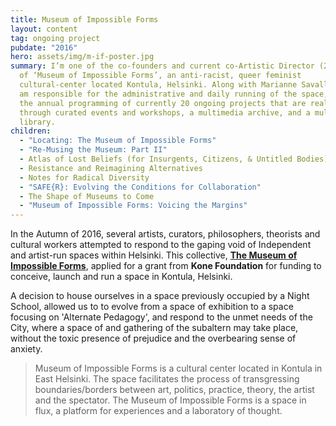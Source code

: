 ```yaml
---
title: Museum of Impossible Forms
layout: content
tag: ongoing project
pubdate: "2016"
hero: assets/img/m-if-poster.jpg
summary: I’m one of the co-founders and current co-Artistic Director (2018-2020)
  of ‘Museum of Impossible Forms’, an anti-racist, queer feminist
  cultural-center located Kontula, Helsinki. Along with Marianne Savallampi, I
  am responsible for the administrative and daily running of the space, oversee
  the annual programming of currently 20 ongoing projects that are realised
  through curated events and workshops, a multimedia archive, and a multilingual
  library.
children:
  - "Locating: The Museum of Impossible Forms"
  - "Re-Musing the Museum: Part II"
  - Atlas of Lost Beliefs (for Insurgents, Citizens, & Untitled Bodies)
  - Resistance and Reimagining Alternatives
  - Notes for Radical Diversity
  - "SAFE{R}: Evolving the Conditions for Collaboration"
  - The Shape of Museums to Come
  - "Museum of Impossible Forms: Voicing the Margins"
---
```

In the Autumn of 2016, several artists, curators, philosophers, theorists and cultural workers attempted to respond to the gaping void of Independent and artist-run spaces within Helsinki. This collective, **[The Museum of Impossible Forms](https://museumofimpossibleforms.org/)**, applied for a grant from **Kone Foundation** for funding to conceive, launch and run a space in Kontula, Helsinki.

A decision to house ourselves in a space previously occupied by a Night School, allowed us to to evolve from a space of exhibition to a space focusing on 'Alternate Pedagogy', and respond to the unmet needs of the City, where a space of and gathering of the subaltern may take place, without the toxic presence of prejudice and the overbearing sense of anxiety.

> Museum of Impossible Forms is a cultural center located in Kontula in East Helsinki. The space facilitates the process of transgressing boundaries/borders between art, politics, practice, theory, the artist and the spectator. The Museum of Impossible Forms is a space in flux, a platform for experiences and a laboratory of thought.